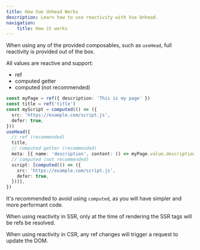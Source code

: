 ```yaml
---
title: How Vue Unhead Works
description: Learn how to use reactivity with Vue Unhead.
navigation:
    title: How it works
---
```


When using any of the provided composables, such as `useHead`, full reactivity is provided out of the box.

All values are reactive and support:
- ref
- computed getter
- computed (not recommended)

```ts
const myPage = ref({ description: 'This is my page' })
const title = ref('title')
const myScript = computed(() => ({
  src: 'https://example.com/script.js',
  defer: true,
}))
useHead({
  // ref (recommended)
  title,
  // computed getter (recommended)
  meta: [{ name: 'description', content: () => myPage.value.description },],
  // computed (not recommended)
  script: [computed(() => ({
    src: 'https://example.com/script.js',
    defer: true,
  }))],
})
```

It's recommended to avoid using `computed`, as you will have simpler and more performant code.

When using reactivity in SSR, only at the time of rendering the SSR tags will be refs be resolved.

When using reactivity in CSR, any ref changes will trigger a request to update the DOM.
